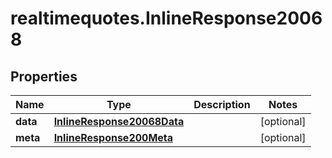# realtimequotes.InlineResponse20068

## Properties

Name | Type | Description | Notes
------------ | ------------- | ------------- | -------------
**data** | [**InlineResponse20068Data**](InlineResponse20068Data.md) |  | [optional] 
**meta** | [**InlineResponse200Meta**](InlineResponse200Meta.md) |  | [optional] 


